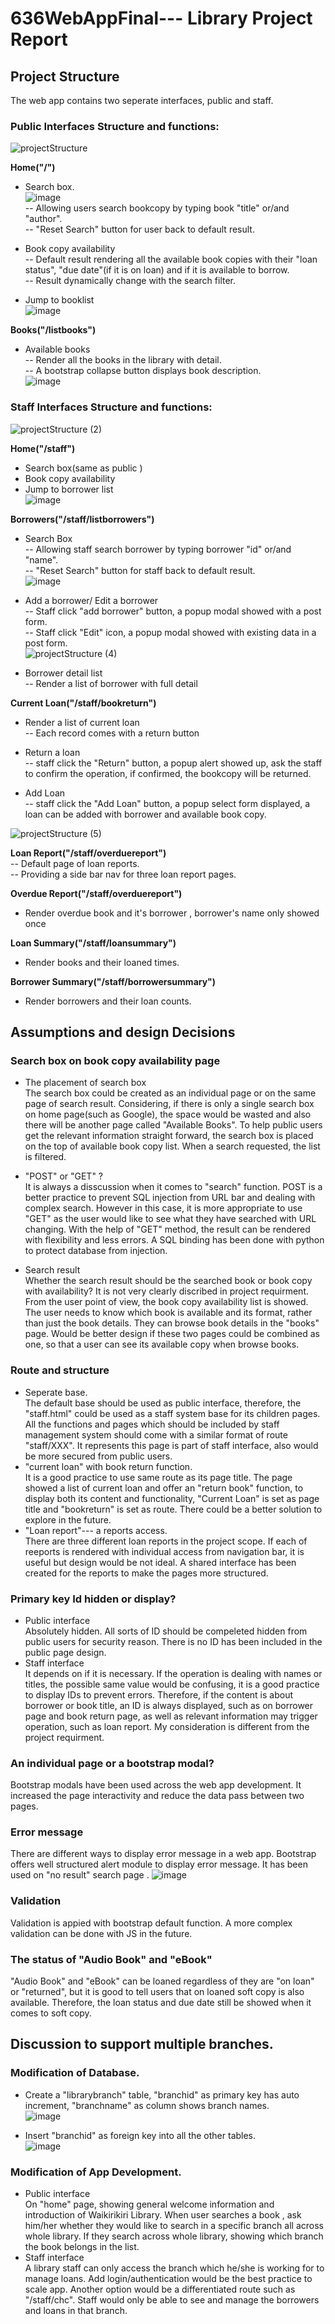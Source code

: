 # 636WebAppFinal--- Library Project Report

## Project Structure
The web app contains two seperate interfaces, public and staff.

### Public Interfaces Structure and functions:
![projectStructure](https://user-images.githubusercontent.com/123611954/217092240-4d938ecb-139d-4fd2-9592-a5cff45fab82.jpg)

**Home("/")**
* Search box.   
![image](https://user-images.githubusercontent.com/123611954/217094178-132a17da-1916-4a38-b33d-860d493cf9f9.png)  
-- Allowing users search bookcopy by typing book "title" or/and "author".   
-- "Reset Search" button for user back to default result.

* Book copy availability   
-- Default result rendering all the available book copies with their "loan status", "due date"(if it is on loan) and if it is available to borrow.   
-- Result dynamically change with the search filter.   

* Jump to booklist   
![image](https://user-images.githubusercontent.com/123611954/217096555-31b21dda-dbd7-4746-98b3-b88c0d02436c.png)   

**Books("/listbooks")**    
* Available books   
-- Render all the books in the library with detail.   
-- A bootstrap collapse button displays book description.   
![image](https://user-images.githubusercontent.com/123611954/217097543-b5dee8a7-a8a3-4f8b-b490-c00e81a27460.png)   

### Staff Interfaces Structure and functions:   
![projectStructure (2)](https://user-images.githubusercontent.com/123611954/217116491-ecbf7d00-3153-46d6-a311-4c2d3ad538df.jpg)      

**Home("/staff")**   
* Search box(same as public )   
* Book copy availability    
* Jump to borrower list    
![image](https://user-images.githubusercontent.com/123611954/217116968-2e11ef9a-a5df-472f-b100-6514b4ca7591.png)

**Borrowers("/staff/listborrowers")**    
* Search Box   
-- Allowing staff search borrower by typing borrower "id" or/and "name".   
-- "Reset Search" button for staff back to default result.  
![image](https://user-images.githubusercontent.com/123611954/217120562-3c41d501-f8cb-4b45-9ffc-c137e0e77b2f.png)  

* Add a borrower/ Edit a borrower  
-- Staff click "add borrower" button, a popup modal showed with a post form.   
-- Staff click  "Edit" icon, a popup modal showed with existing data in a post form.   
![projectStructure (4)](https://user-images.githubusercontent.com/123611954/217122612-1b5003db-363a-475d-ae79-012a244471b2.jpg)    

* Borrower detail list    
-- Render a list of borrower with full detail     

**Current Loan("/staff/bookreturn")**    
* Render a list of current loan   
-- Each record comes with a return button    

* Return a loan   
-- staff click the "Return" button, a popup alert showed up, ask the staff to confirm the operation, if confirmed, the bookcopy will be returned.   

* Add Loan   
-- staff click the "Add Loan" button, a popup select form displayed, a loan can be added with borrower and available book copy.   

![projectStructure (5)](https://user-images.githubusercontent.com/123611954/217133326-6df06dbc-201c-4aed-a9fb-5168efd4f2ef.jpg)

**Loan Report("/staff/overduereport")**    
-- Default page of loan reports.   
-- Providing a side bar nav for three loan report pages.   

**Overdue Report("/staff/overduereport")**    
* Render overdue book and it's borrower , borrower's name only showed once

**Loan Summary("/staff/loansummary")**   
* Render  books and their loaned times.

**Borrower Summary("/staff/borrowersummary")**   
* Render borrowers and their loan counts.  

## Assumptions and design Decisions   

### Search box on book copy availability page  

* The placement of search box     
  The search box could be created as an individual page or on the same page of search result. Considering, if there is only a single search box on home page(such as     Google), the space would be wasted and also there will be another page called "Available Books". To help public users get the relevant information straight forward,   the search box is placed on the top of available book copy list. When a search requested, the list is filtered.
  
* "POST" or "GET" ?    
  It is always a disscussion when it comes to "search" function. POST is a better practice to prevent SQL injection from URL bar and dealing with complex search. However   in this case, it is more appropriate to use "GET" as the user would like to see what they have searched with URL changing. With the help of "GET" method, the result   can be rendered with flexibility and less errors. A SQL binding has been done with python to protect database from injection.
  
* Search result    
  Whether the search result should be the searched book or book copy with availability? It is not very clearly discribed in project requirment. From the user point of   view, the book copy availability list is showed. The user needs to know which book is available and its format, rather than just the book details. They can browse     book details in the "books" page. Would be better design if these two pages could be combined as one, so that a user can see its available copy when browse books.

### Route and structure   
* Seperate base.    
  The default base should be used as public interface, therefore, the "staff.html" could be used as a staff system base for its children pages. All the functions and     pages which should be included by staff management system should come with a similar format of route "staff/XXX". It represents this page is part of staff interface,   also would be more secured from public users.   
* "current loan" with book return function.   
  It is a good practice to use same route as its page title. The page showed a list of current loan and offer an "return book" function, to display both its content     and functionality, "Current Loan" is set as page title and "bookreturn" is set as route. There could be a better solution to explore in the future.  
* "Loan report"--- a reports access.   
  There are three different loan reports in the project scope. If each of reeports is rendered with individual access from navigation bar, it is useful but design       would be not ideal. A shared interface has been created for the reports to make the pages more structured.   

### Primary key Id hidden or display?   
* Public interface    
  Absolutely hidden. All sorts of ID should be compeleted hidden from public users for security reason. There is no ID has been included in the public page design.   
* Staff interface  
  It depends on if it is necessary. If the operation is dealing with names or titles, the possible same value would be confusing, it is a good practice to display       IDs to prevent errors. Therefore, if the content is about borrower or book title, an ID is always displayed, such as on borrower page and book return page, as well     as relevant information may trigger operation, such as loan report. My consideration is different from the project requirment. 

### An individual page or a bootstrap modal?   
Bootstrap modals have been used across the web app development. It increased the page interactivity and reduce the data pass between two pages. 

### Error message   
There are different ways to display error message in a web app. Bootstrap offers well structured alert module to display error message. It has been used on "no result" search page . 
![image](https://user-images.githubusercontent.com/123611954/217148668-5ef882d9-83c9-4dd7-a23c-a4833b3336b9.png)   

### Validation  
Validation is appied with bootstrap default function. A more complex validation can be done with JS in the future.   

### The status of "Audio Book" and "eBook"   
"Audio Book" and "eBook" can be loaned regardless of they are "on loan" or "returned", but it is good to tell users that on loaned soft copy is also available. Therefore, the loan status and due date still be showed when it comes to soft copy.

## Discussion to support multiple branches.   

### Modification of Database.    
* Create a "librarybranch" table, "branchid" as primary key has auto increment, "branchname" as column shows branch names.   
![image](https://user-images.githubusercontent.com/123611954/217160766-c7832fab-10d5-4aad-a538-77ad3f824d4d.png)

* Insert "branchid" as foreign key into all the other tables.  
![image](https://user-images.githubusercontent.com/123611954/217161417-4752ddae-7733-40eb-a8d4-3a44d05cf9d3.png)

### Modification of App Development.   
* Public interface   
  On "home" page, showing general welcome information and introduction of Waikirikiri Library. When user searches a book , ask him/her whether they would like to         search in a specific branch all across whole library. If they search across whole library, showing which branch the book belongs in the list. 
* Staff interface   
  A library staff can only access the branch which he/she is working for to manage loans. Add login/authentication would be the best practice to scale app. Another       option would be a differentiated route such as "/staff/chc". Staff would only be able to see and manage the borrowers and loans in that branch.









































